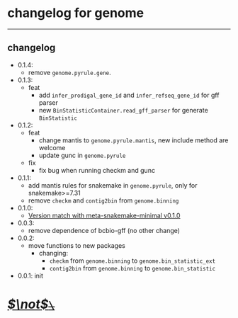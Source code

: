 <!--
 * @Date: 2023-08-07 15:18:41
 * @LastEditors: Hwrn hwrn.aou@sjtu.edu.cn
 * @LastEditTime: 2023-10-22 21:22:58
 * @FilePath: /genome/changelog.md
 * @Description:
-->
changelog for genome
===

---
## changelog
- 0.1.4:
    - remove `genome.pyrule.gene`.
- 0.1.3:
    - feat
        - add `infer_prodigal_gene_id` and `infer_refseq_gene_id` for gff parser
        - new `BinStatisticContainer.read_gff_parser` for generate `BinStatistic`
- 0.1.2:
    - feat
        - change mantis to `genome.pyrule.mantis`, new include method are welcome
        - update gunc in `genome.pyrule`
    - fix
        - fix bug when running checkm and gunc
- 0.1.1:
    - add mantis rules for snakemake in `genome.pyrule`, only for snakemake>=7.31
    - remove `checkm` and `contig2bin` from `genome.binning`
- 0.1.0:
    - [Version match with meta-snakemake-minimal v0.1.0](http://202.120.45.162:12080/Metabolic_Modeling/genome/releases/tag/version-0.1.0)
- 0.0.3:
    - remove dependence of bcbio-gff (no other change)
- 0.0.2:
    - move functions to new packages
        - changing:
            - `checkm` from `genome.binning` to `genome.bin_statistic_ext`
            - `contig2bin` from `genome.binning` to `genome.bin_statistic`
- 0.0.1: init



# [***$\not$<!-- @Hwrn -->*~~`\`~~**](README.md)
